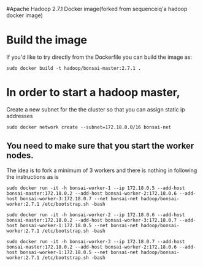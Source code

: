 #Apache Hadoop 2.7.1 Docker image(forked from sequenceiq'a hadoop docker image)

# Build the image

If you'd like to try directly from the Dockerfile you can build the image as:

```
sudo docker build -t hadoop/bonsai-master:2.7.1 .
```

# In order to start a hadoop master, 

Create a new subnet for the the cluster so that you can assign static ip addresses

```
sudo docker network create --subnet=172.18.0.0/16 bonsai-net

```

## You need to make sure that you start the worker nodes. 

The idea is to fork a minimum of 3 workers and there is nothing in following the instructions as is

```
sudo docker run -it -h bonsai-worker-1 --ip 172.18.0.5 --add-host bonsai-master:172.18.0.2 --add-host bonsai-worker-2:172.18.0.6 --add-host bonsai-worker-3:172.18.0.7 --net bonsai-net hadoop/bonsai-worker:2.7.1 /etc/bootstrap.sh -bash

sudo docker run -it -h bonsai-worker-2 --ip 172.18.0.6 --add-host bonsai-master:172.18.0.2 --add-host bonsai-worker-3:172.18.0.7 --add-host bonsai-worker-1:172.18.0.5 --net bonsai-net hadoop/bonsai-worker:2.7.1 /etc/bootstrap.sh -bash

sudo docker run -it -h bonsai-worker-3 --ip 172.18.0.7 --add-host bonsai-master:172.18.0.2 --add-host bonsai-worker-2:172.18.0.6 --add-host bonsai-worker-1:172.18.0.5 --net bonsai-net hadoop/bonsai-worker:2.7.1 /etc/bootstrap.sh -bash
```

